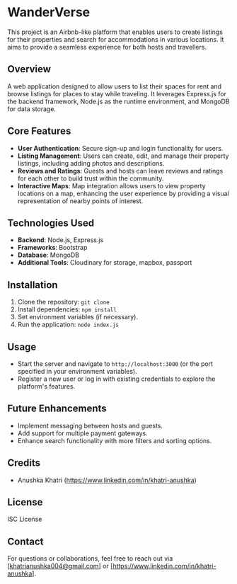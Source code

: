 # WanderVerse
This project is an Airbnb-like platform that enables users to create listings for their properties and search for accommodations in various locations.
It aims to provide a seamless experience for both hosts and travellers.

## Overview
A web application designed to allow users to list their spaces for rent and browse listings for places to stay while traveling.
It leverages Express.js for the backend framework, Node.js as the runtime environment, and MongoDB for data storage.

## Core Features
- **User Authentication**: Secure sign-up and login functionality for users.
- **Listing Management**: Users can create, edit, and manage their property listings, including adding photos and descriptions.
- **Reviews and Ratings**: Guests and hosts can leave reviews and ratings for each other to build trust within the community.
- **Interactive Maps**: Map integration allows users to view property locations on a map, enhancing the user experience by providing a visual representation of nearby points of interest.

## Technologies Used
- **Backend**: Node.js, Express.js
- **Frameworks**: Bootstrap
- **Database**: MongoDB
- **Additional Tools**: Cloudinary for storage, mapbox, passport

## Installation
1. Clone the repository: `git clone `
2. Install dependencies: `npm install`
3. Set environment variables (if necessary).
4. Run the application: `node index.js`

## Usage
- Start the server and navigate to `http://localhost:3000` (or the port specified in your environment variables).
- Register a new user or log in with existing credentials to explore the platform's features.

## Future Enhancements
- Implement messaging between hosts and guests.
- Add support for multiple payment gateways.
- Enhance search functionality with more filters and sorting options.

## Credits
- Anushka Khatri (https://www.linkedin.com/in/khatri-anushka)

## License
ISC License

## Contact
For questions or collaborations, feel free to reach out via [khatrianushka004@gmail.com] or [https://www.linkedin.com/in/khatri-anushka].
